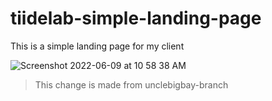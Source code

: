 # tiidelab-simple-landing-page


This is a simple landing page for my client

![Screenshot 2022-06-09 at 10 58 38 AM](https://user-images.githubusercontent.com/58919619/172821019-ff33db97-6ec1-44e8-8bc3-4de5ba7d6e29.png)

> This change is made from unclebigbay-branch